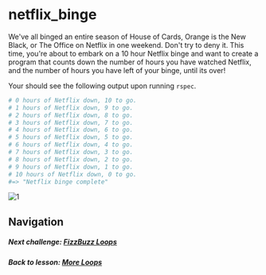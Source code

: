 # netflix_binge
We've all binged an entire season of House of Cards, Orange is the New Black, or The Office on Netflix in one weekend. Don't try to deny it. This time, you're about to embark on a 10 hour Netflix binge and want to create a program that counts down the number of hours you have watched Netflix, and the number of hours you have left of your binge, until its over! 

Your should see the following output upon running `rspec`.  
```ruby
# 0 hours of Netflix down, 10 to go.
# 1 hours of Netflix down, 9 to go.
# 2 hours of Netflix down, 8 to go.
# 3 hours of Netflix down, 7 to go.
# 4 hours of Netflix down, 6 to go.
# 5 hours of Netflix down, 5 to go.
# 6 hours of Netflix down, 4 to go.
# 7 hours of Netflix down, 3 to go.
# 8 hours of Netflix down, 2 to go.
# 9 hours of Netflix down, 1 to go.
# 10 hours of Netflix down, 0 to go.
#=> "Netflix binge complete"
```  
![1](http://i.imgur.com/AtRf426.gif)  

## Navigation   
##### Next challenge: [FizzBuzz Loops](https://github.com/Coderdotnew/intro_web_apps_acp/tree/master/04_class/02_more_loops/code/03_fizzbuzz_loops)  
##### Back to lesson: [More Loops](https://github.com/Coderdotnew/intro_web_apps_acp/tree/master/04_class/02_more_loops)          
